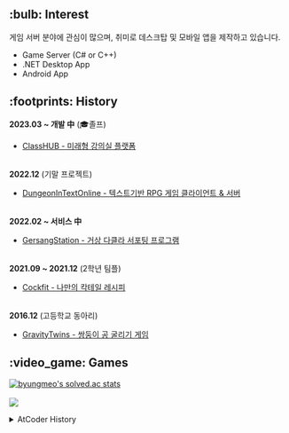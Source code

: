 <h2>:bulb: Interest</h2>

게임 서버 분야에 관심이 많으며, 취미로 데스크탑 및 모바일 앱을 제작하고 있습니다.
- Game Server (C# or C++)
- .NET Desktop App
- Android App

<h2>:footprints: History</h2>

<b>2023.03 ~ 개발 中</b> (:mortar_board:졸프)</br>
- [ClassHUB - 미래형 강의실 플랫폼](https://github.com/Classsss/ClassHub)</br></br>

<b>2022.12</b> (기말 프로젝트)</br>
- [DungeonInTextOnline - 텍스트기반 RPG 게임 클라이언트 & 서버](https://github.com/byungmeo/DungeonInTextOnline)</br></br>

<b>2022.02 ~ 서비스 中</b></br>
- [GersangStation - 거상 다클라 서포팅 프로그램](https://github.com/byungmeo/GersangStation)</br></br>

<b>2021.09 ~ 2021.12</b> (2학년 팀플)</br>
- [Cockfit - 나만의 칵테일 레시피](https://github.com/byungmeo/CockFit)</br></br>

<b>2016.12</b> (고등학교 동아리)</br>
- [GravityTwins - 쌍둥이 공 굴리기 게임](https://github.com/byungmeo/GravityTwins)</br>

<h2>:video_game: Games</h2>

<a href="https://solved.ac/profile/byungmeo">![byungmeo's solved.ac stats](https://github-readme-solvedac.hyp3rflow.vercel.app/api/?handle=byungmeo)</a></br></br>
<a href="https://atcoder.jp/users/byungmeo"><img src="https://atrating.baoshuo.dev/rating?username=byungmeo&style=flat-square"></a>
<details> 
  <summary>AtCoder History</summary> 
  [![](https://atcoder-stats-git-main-akmhmgc.vercel.app/api?username=byungmeo)](https://github.com/akmhmgc/atcoder-stats)
</details>

